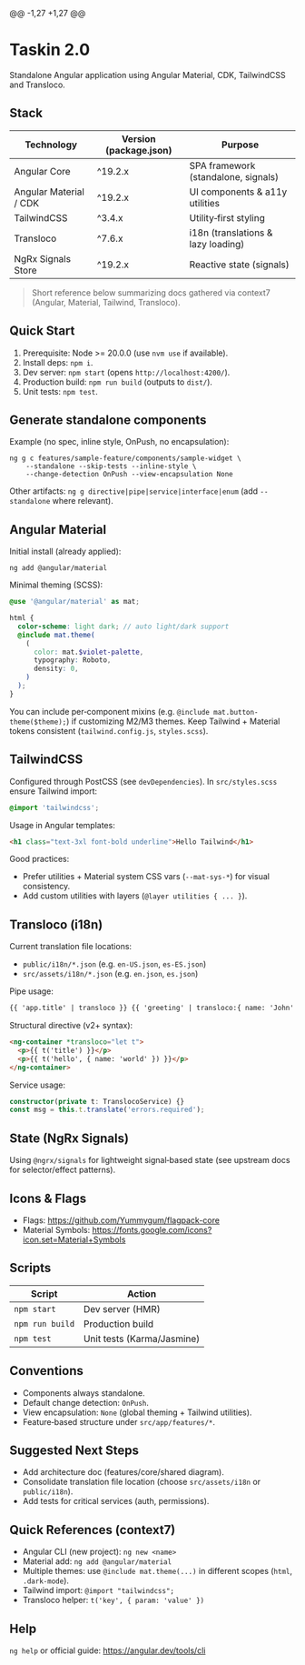 @@ -1,27 +1,27 @@

# Taskin 2.0

Standalone Angular application using Angular Material, CDK, TailwindCSS and Transloco.

## Stack

| Technology             | Version (package.json) | Purpose                             |
| ---------------------- | ---------------------- | ----------------------------------- |
| Angular Core           | ^19.2.x                | SPA framework (standalone, signals) |
| Angular Material / CDK | ^19.2.x                | UI components & a11y utilities      |
| TailwindCSS            | ^3.4.x                 | Utility‑first styling               |
| Transloco              | ^7.6.x                 | i18n (translations & lazy loading)  |
| NgRx Signals Store     | ^19.2.x                | Reactive state (signals)            |

> Short reference below summarizing docs gathered via context7 (Angular, Material, Tailwind, Transloco).

## Quick Start

1. Prerequisite: Node >= 20.0.0 (use `nvm use` if available).
2. Install deps: `npm i`.
3. Dev server: `npm start` (opens `http://localhost:4200/`).
4. Production build: `npm run build` (outputs to `dist/`).
5. Unit tests: `npm test`.

## Generate standalone components

Example (no spec, inline style, OnPush, no encapsulation):

```
ng g c features/sample-feature/components/sample-widget \
	--standalone --skip-tests --inline-style \
	--change-detection OnPush --view-encapsulation None
```

Other artifacts: `ng g directive|pipe|service|interface|enum` (add `--standalone` where relevant).

## Angular Material

Initial install (already applied):

```
ng add @angular/material
```

Minimal theming (SCSS):

```scss
@use '@angular/material' as mat;

html {
  color-scheme: light dark; // auto light/dark support
  @include mat.theme(
    (
      color: mat.$violet-palette,
      typography: Roboto,
      density: 0,
    )
  );
}
```

You can include per‑component mixins (e.g. `@include mat.button-theme($theme);`) if customizing M2/M3 themes. Keep Tailwind + Material tokens consistent (`tailwind.config.js`, `styles.scss`).

## TailwindCSS

Configured through PostCSS (see `devDependencies`). In `src/styles.scss` ensure Tailwind import:

```css
@import 'tailwindcss';
```

Usage in Angular templates:

```html
<h1 class="text-3xl font-bold underline">Hello Tailwind</h1>
```

Good practices:

- Prefer utilities + Material system CSS vars (`--mat-sys-*`) for visual consistency.
- Add custom utilities with layers (`@layer utilities { ... }`).

## Transloco (i18n)

Current translation file locations:

- `public/i18n/*.json` (e.g. `en-US.json`, `es-ES.json`)
- `src/assets/i18n/*.json` (e.g. `en.json`, `es.json`)

Pipe usage:

```html
{{ 'app.title' | transloco }} {{ 'greeting' | transloco:{ name: 'John' } }}
```

Structural directive (v2+ syntax):

```html
<ng-container *transloco="let t">
  <p>{{ t('title') }}</p>
  <p>{{ t('hello', { name: 'world' }) }}</p>
</ng-container>
```

Service usage:

```ts
constructor(private t: TranslocoService) {}
const msg = this.t.translate('errors.required');
```

## State (NgRx Signals)

Using `@ngrx/signals` for lightweight signal‑based state (see upstream docs for selector/effect patterns).

## Icons & Flags

- Flags: https://github.com/Yummygum/flagpack-core
- Material Symbols: https://fonts.google.com/icons?icon.set=Material+Symbols

## Scripts

| Script          | Action                     |
| --------------- | -------------------------- |
| `npm start`     | Dev server (HMR)           |
| `npm run build` | Production build           |
| `npm test`      | Unit tests (Karma/Jasmine) |

## Conventions

- Components always standalone.
- Default change detection: `OnPush`.
- View encapsulation: `None` (global theming + Tailwind utilities).
- Feature‑based structure under `src/app/features/*`.

## Suggested Next Steps

- Add architecture doc (features/core/shared diagram).
- Consolidate translation file location (choose `src/assets/i18n` or `public/i18n`).
- Add tests for critical services (auth, permissions).

## Quick References (context7)

- Angular CLI (new project): `ng new <name>`
- Material add: `ng add @angular/material`
- Multiple themes: use `@include mat.theme(...)` in different scopes (`html`, `.dark-mode`).
- Tailwind import: `@import "tailwindcss";`
- Transloco helper: `t('key', { param: 'value' })`

## Help

`ng help` or official guide: https://angular.dev/tools/cli
